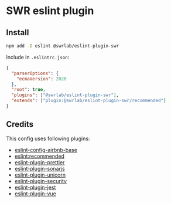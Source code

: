 # SWR eslint plugin

## Install

```sh
npm add -D eslint @swrlab/eslint-plugin-swr
```

Include in `.eslintrc.json`:

```json
{
  "parserOptions": {
    "ecmaVersion": 2020
  },
  "root": true,
  "plugins": ["@swrlab/eslint-plugin-swr"],
  "extends": ["plugin:@swrlab/eslint-plugin-swr/recommended"]
}
```

## Credits

This config uses following plugins:

- [eslint-config-airbnb-base](https://github.com/airbnb/javascript/blob/master/packages/eslint-config-airbnb-base/README.md)
- [eslint:recommended](https://eslint.org/docs/rules/)
- [eslint-plugin-prettier](https://github.com/prettier/eslint-plugin-prettier)
- [eslint-plugin-sonarjs](https://github.com/SonarSource/eslint-plugin-sonarjs)
- [eslint-plugin-unicorn](https://github.com/sindresorhus/eslint-plugin-unicorn)
- [eslint-plugin-security](https://github.com/nodesecurity/eslint-plugin-security)
- [eslint-plugin-jest](https://github.com/jest-community/eslint-plugin-jest)
- [eslint-plugin-vue](https://github.com/vuejs/eslint-plugin-vue)
